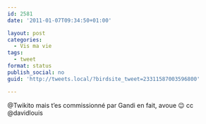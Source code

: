 ```yaml
---
id: 2581
date: '2011-01-07T09:34:50+01:00'

layout: post
categories:
  - Vis ma vie
tags:
  - tweet
format: status
publish_social: no
guid: 'http://tweets.local/?birdsite_tweet=23311587003596800'

---
```


@Twikito mais t’es commissionné par Gandi en fait, avoue 😉 cc @davidlouis